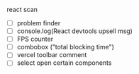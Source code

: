 react scan

- [ ] problem finder
- [ ] console.log(React devtools upsell msg)
- [ ] FPS counter
- [ ] combobox ("total blocking time")
- [ ] vercel toolbar comment
- [ ] select open certain components